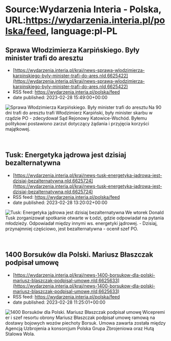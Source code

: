# Source:Wydarzenia Interia - Polska, URL:https://wydarzenia.interia.pl/polska/feed, language:pl-PL

## Sprawa Włodzimierza Karpińskiego. Były minister trafi do aresztu
 - [https://wydarzenia.interia.pl/kraj/news-sprawa-wlodzimierza-karpinskiego-byly-minister-trafi-do-ares,nId,6625422](https://wydarzenia.interia.pl/kraj/news-sprawa-wlodzimierza-karpinskiego-byly-minister-trafi-do-ares,nId,6625422)
 - RSS feed: https://wydarzenia.interia.pl/polska/feed
 - date published: 2023-02-28 15:49:00+00:00

<p><a href="https://wydarzenia.interia.pl/kraj/news-sprawa-wlodzimierza-karpinskiego-byly-minister-trafi-do-ares,nId,6625422"><img align="left" alt="Sprawa Włodzimierza Karpińskiego. Były minister trafi do aresztu" src="https://i.iplsc.com/sprawa-wlodzimierza-karpinskiego-byly-minister-trafi-do-ares/000GTMTNU8IW0AHL-C321.jpg" /></a>Na 90 dni trafi do aresztu trafi Włodzimierz Karpiński, były minister skarbu w rządzie PO - zdecydował Sąd Rejonowy Katowice-Wschód. Byłemu politykowi postawiono zarzut dotyczący żądania i przyjęcia korzyści majątkowej.
</p><br clear="all" />

## Tusk: Energetyka jądrowa jest dzisiaj bezalternatywna
 - [https://wydarzenia.interia.pl/kraj/news-tusk-energetyka-jadrowa-jest-dzisiaj-bezalternatywna,nId,6625724](https://wydarzenia.interia.pl/kraj/news-tusk-energetyka-jadrowa-jest-dzisiaj-bezalternatywna,nId,6625724)
 - RSS feed: https://wydarzenia.interia.pl/polska/feed
 - date published: 2023-02-28 13:20:02+00:00

<p><a href="https://wydarzenia.interia.pl/kraj/news-tusk-energetyka-jadrowa-jest-dzisiaj-bezalternatywna,nId,6625724"><img align="left" alt="Tusk: Energetyka jądrowa jest dzisiaj bezalternatywna" src="https://i.iplsc.com/tusk-energetyka-jadrowa-jest-dzisiaj-bezalternatywna/000GTOXEBS31VFG1-C321.jpg" /></a>We wtorek Donald Tusk zorganizował spotkanie otwarte w Łodzi, gdzie odpowiadał na pytania młodzieży. Odpowiadał między innymi ws. energetyki jądrowej. - Dzisiaj, przynajmniej częściowo, jest bezalternatywna - ocenił szef PO.</p><br clear="all" />

## 1400 Borsuków dla Polski. Mariusz Błaszczak podpisał umowę
 - [https://wydarzenia.interia.pl/kraj/news-1400-borsukow-dla-polski-mariusz-blaszczak-podpisal-umowe,nId,6625633](https://wydarzenia.interia.pl/kraj/news-1400-borsukow-dla-polski-mariusz-blaszczak-podpisal-umowe,nId,6625633)
 - RSS feed: https://wydarzenia.interia.pl/polska/feed
 - date published: 2023-02-28 11:25:01+00:00

<p><a href="https://wydarzenia.interia.pl/kraj/news-1400-borsukow-dla-polski-mariusz-blaszczak-podpisal-umowe,nId,6625633"><img align="left" alt="1400 Borsuków dla Polski. Mariusz Błaszczak podpisał umowę" src="https://i.iplsc.com/1400-borsukow-dla-polski-mariusz-blaszczak-podpisal-umowe/000GTOH2JK7C5NWJ-C321.jpg" /></a>Wicepremier i szef resortu obrony Mariusz Błaszczak podpisał umowę ramową na dostawy bojowych wozów piechoty Borsuk. Umowa zawarta została między Agencją Uzbrojenia a konsorcjum Polska Grupa Zbrojeniowa oraz Hutą Stalowa Wola.</p><br clear="all" />

